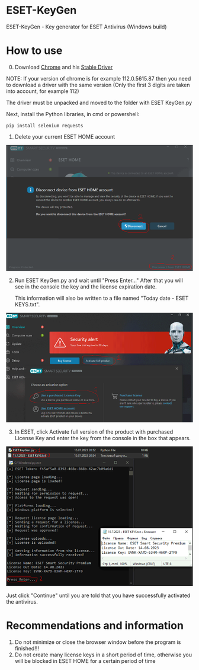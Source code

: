 # ESET-KeyGen
ESET-KeyGen - Key generator for ESET Antivirus (Windows build)

# How to use

0. Download [Chrome](https://www.google.com/chrome/) and his [Stable Driver](https://chromedriver.chromium.org/downloads)

NOTE: If your version of chrome is for example 112.0.5615.87 then you need to download a driver
      with the same version (Only the first 3 digits are taken into account, for example 112)

The driver must be unpacked and moved to the folder with ESET KeyGen.py

Next, install the Python libraries, in cmd or powershell:

```
pip install selenium requests
```

1. Delete your current ESET HOME account

![](img/1.png)

2. Run ESET KeyGen.py and wait until "Press Enter..."
After that you will see in the console the key and the license expiration date.

    This information will also be written to a file named "Today date - ESET KEYS.txt".

![](img/2.png)

3. In ESET, click Activate full version of the product with purchased License Key and enter the key from the console in the box that appears.

![](img/3.png)

Just click "Continue" until you are told that you have successfully activated the antivirus.

# Recommendations and information

1. Do not minimize or close the browser window before the program is finished!!!
2. Do not create many license keys in a short period of time, otherwise you will be blocked in ESET HOME for a certain period of time
